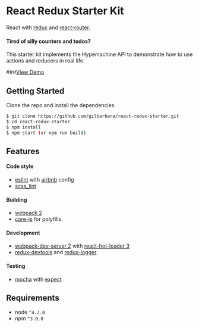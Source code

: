React Redux Starter Kit
===

React with [redux](https://github.com/rackt/redux) and [react-router](https://github.com/rackt/react-router).  

#### Tired of silly counters and todos?
This starter kit implements the Hypemachine API to demonstrate how to use actions and reducers in real life.

###[View Demo](http://gilbarbara.github.io/react-redux-starter/)

## Getting Started
Clone the repo and install the dependencies.

```bash
$ git clone https://github.com/gilbarbara/react-redux-starter.git
$ cd react-redux-starter
$ npm install
$ npm start (or npm run build)
```

## Features

#### Code style
- [eslint](https://github.com/eslint/eslint) with [airbnb](https://github.com/airbnb/javascript/tree/master/packages/eslint-config-airbnb) config
- [scss_lint](https://github.com/brigade/scss-lint)

#### Building
- [webpack 2](https://github.com/webpack/webpack)
- [core-js](https://github.com/zloirock/core-js) for polyfills.

#### Development
- [webpack-dev-server 2](https://github.com/webpack/webpack-dev-server) with [react-hot-loader 3](https://github.com/gaearon/react-hot-loader)  
- [redux-devtools](https://github.com/gaearon/redux-devtools) and [redux-logger](https://github.com/fcomb/redux-logger)

#### Testing
- [mocha](https://github.com/mochajs/mocha) with [expect](https://github.com/mjackson/expect)

## Requirements
- node `^4.2.0`
- npm `^3.0.0`

